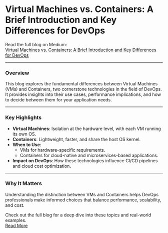 # Virtual Machines vs. Containers: A Brief Introduction and Key Differences for DevOps

Read the full blog on Medium:  
[Virtual Machines vs. Containers: A Brief Introduction and Key Differences for DevOps](https://medium.com/@larceus5/virtual-machines-vs-containers-a-brief-introduction-and-key-differences-for-devops-e2763b03fd6d)

---

### **Overview**
This blog explores the fundamental differences between Virtual Machines (VMs) and Containers, two cornerstone technologies in the field of DevOps. It provides insights into their use cases, performance implications, and how to decide between them for your application needs.

---

### **Key Highlights**
- **Virtual Machines**: Isolation at the hardware level, with each VM running its own OS.
- **Containers**: Lightweight, faster, and share the host OS kernel.
- **When to Use**:
  - VMs for hardware-specific requirements.
  - Containers for cloud-native and microservices-based applications.
- **Impact on DevOps**: How these technologies influence CI/CD pipelines and cloud cost optimization.

---

### **Why It Matters**
Understanding the distinction between VMs and Containers helps DevOps professionals make informed choices that balance performance, scalability, and cost.

Check out the full blog for a deep dive into these topics and real-world examples.  
[Read More](https://medium.com/@larceus5/virtual-machines-vs-containers-a-brief-introduction-and-key-differences-for-devops-e2763b03fd6d)
